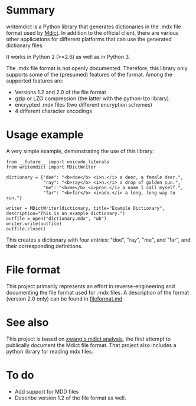 # Summary

writemdict is a Python library that generates dictionaries in the .mdx file format used by [Mdict](http://www.octopus-studio.com/index.en.htm). In addition to the official client, there are various other 
applications for different platforms that can use the generated dictionary files. 

It works in Python 2 (>=2.6) as well as in Python 3.

The .mdx file format is not openly documented. Therefore, this library only supports some of the (presumed)
features of the format. Among the supported features are:

* Versions 1.2 and 2.0 of the file format
* gzip or LZO compression (the latter with the python-lzo library).
* encrypted .mdx files (two different encryption schemes)
* 4 different character encodings 

# Usage example

A very simple example, demonstrating the use of this library:

    from __future__ import unicode_literals
    from writemdict import MDictWriter

    dictionary = {"doe": "<b>doe</b> <i>n.</i> a deer, a female deer.",
                  "ray": "<b>ray</b> <i>n.</i> a drop of golden sun.",
                  "me": "<b>me</b> <i>pron.</i> a name I call myself.",
                  "far": "<b>far</b> <i>adv.</i> a long, long way to run."}

    writer = MDictWriter(dictionary, title="Example Dictionary", description="This is an example dictionary.")
    outfile = open("dictionary.mdx", "wb")
    writer.write(outfile)
    outfile.close()

This creates a dictionary with four entries: "doe", "ray", "me", and "far", and their corresponding definitions.

# File format

This project primarily represents an effort in reverse-engineering and documenting the file format used for .mdx files.
A description of the format (version 2.0 only) can be found in [fileformat.md](./fileformat.md)

# See also

This project is based on [xwang's mdict analysis](https://bitbucket.org/xwang/mdict-analysis), the first attempt to
publically document the Mdict file format. That project also includes a python library for reading mdx files.

# To do

* Add support for MDD files
* Describe version 1.2 of the file format as well.




